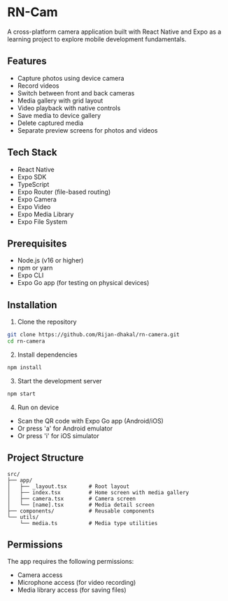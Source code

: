 # RN-Cam

A cross-platform camera application built with React Native and Expo as a learning project to explore mobile development fundamentals.

## Features

- Capture photos using device camera
- Record videos
- Switch between front and back cameras
- Media gallery with grid layout
- Video playback with native controls
- Save media to device gallery
- Delete captured media
- Separate preview screens for photos and videos

## Tech Stack

- React Native
- Expo SDK
- TypeScript
- Expo Router (file-based routing)
- Expo Camera
- Expo Video
- Expo Media Library
- Expo File System

## Prerequisites

- Node.js (v16 or higher)
- npm or yarn
- Expo CLI
- Expo Go app (for testing on physical devices)

## Installation

1. Clone the repository

```bash
git clone https://github.com/Rijan-dhakal/rn-camera.git
cd rn-camera
```

2. Install dependencies

```bash
npm install
```

3. Start the development server

```bash
npm start
```

4. Run on device

- Scan the QR code with Expo Go app (Android/iOS)
- Or press 'a' for Android emulator
- Or press 'i' for iOS simulator

## Project Structure

```
src/
├── app/
│   ├── _layout.tsx       # Root layout
│   ├── index.tsx         # Home screen with media gallery
│   ├── camera.tsx        # Camera screen
│   └── [name].tsx        # Media detail screen
├── components/           # Reusable components
└── utils/
    └── media.ts          # Media type utilities
```

## Permissions

The app requires the following permissions:

- Camera access
- Microphone access (for video recording)
- Media library access (for saving files)
